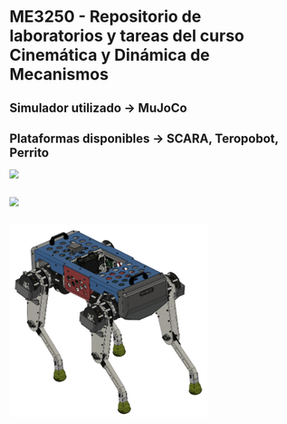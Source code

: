 # ME3250 - Repositorio de laboratorios y tareas del curso Cinemática y Dinámica de Mecanismos

## Simulador utilizado -> MuJoCo <br>

## Plataformas disponibles -> SCARA, Teropobot, Perrito

<img src="scara.png" width="500">

##

<img src="teropobot.png" width="500">

##

<img src="quadruped.png" width="350">
